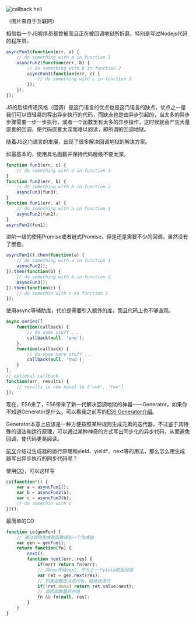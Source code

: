 ![callback hell][1]

（图片来自于互联网） 

相信每一个JS程序员都曾被而且正在被回调地狱所折磨，特别是写过Nodejs代码的程序员。 

```javascript
asyncFun1(function(err, a) {
    // do something with a in function 1
    asyncFun2(function(err, b) {
        // do something with b in function 2
        asyncFun3(function(err, c) {
            // do something with c in function 3
        });
    });
});
```
JS的后续传递风格（回调）是这门语言的优点也是这门语言的缺点，优点之一是我们可以很轻易的写出异步执行的代码，而缺点也是由异步引起的，当太多的异步步骤需要一步一步执行，或者一个函数里有太多的异步操作，这时候就会产生大量嵌套的回调，使代码嵌套太深而难以阅读，即所谓的回调地狱。 

随着JS这门语言的发展，出现了很多解决回调地狱的解决方案。

如最基本的，使用具名函数并保持代码层级不要太深。
```javascript
function fun3(err, c) {
    // do something with a in function 3
}
function fun2(err, b) {
    // do something with b in function 2 
    asyncFun3(fun3);
}
function fun1(err, a) {
    // do something with a in function 1
    asyncFun2(fun2);
}
asyncFun1(fun1);
```

进阶一级的使用Promise或者链式Promise，但是还是需要不少的回调，虽然没有了嵌套。
```javascript
asyncFun1().then(function(a) {
    // do something with a in function 1
    asyncFun2();
}).then(function(b) {
    // do something with b in function 2
    asyncFun3();
}).then(function(c) {
    // do somethin with c in function 3
});
```

使用async等辅助库，代价是需要引入额外的库，而且代码上也不够直观。
```javascript
async.series([
    function(callback) {
        // do some stuff ...
        callback(null, 'one');
    },
    function(callback) {
        // do some more stuff ...
        callback(null, 'two');
    }
],
// optional callback
function(err, results) {
    // results is now equal to ['one', 'two']
});
```

现在，ES6来了，ES6带来了新一代解决回调地狱的神器——Generator，如果你不知道Generator是什么，可以看我之前写的[ES6 Generator介绍][2]。 

Generator本意上应该是一种方便按照某种规则生成元素的迭代器，不过鉴于其特殊的语法和运行原理，可以通过某种神奇的方式写出同步化的异步代码，从而避免回调，使代码更易阅读。

[前文][2]介绍过生成器的运行原理和yield、yield*、next等的用法，那么怎么用生成器写出异步执行的同步代码呢？

使用[CO][3]，可以这样写
```javascript
co(function*() {
    var a = asyncFun1();
    var b = asyncFun2(a);
    var c = asyncFun3(b);
    // do somethin with c
})();
```

最简单的CO
```javascript
function co(genFun) {
    // 通过调用生成器函数得到一个生成器
    var gen = genFun();
    return function(fn) {
        next();
        function next(err, res) {
            if(err) return fn(err);
            // 将res传给next，作为上一个yield的返回值
            var ret = gen.next(res);
            // 如果函数还没迭代玩，就继续迭代
            if(!ret.done) return ret.value(next);
            // 返回函数最后的值
            fn && fn(null, res);
        }
    }
}
```

 [1]: http://www.alloyteam.com/wp-content/uploads/2015/03/node-js-callback-hell.jpg
 [2]: http://www.alloyteam.com/2015/03/es6-generator-introduction
 [3]: https://github.com/tj/co